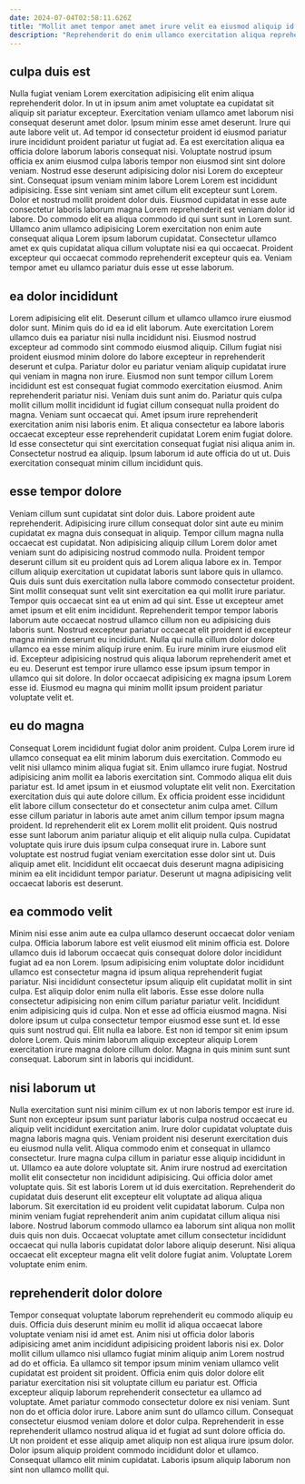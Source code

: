 ```yaml
---
date: 2024-07-04T02:58:11.626Z
title: "Mollit amet tempor amet amet irure velit ea eiusmod aliquip id anim tempor voluptate Lorem."
description: "Reprehenderit do enim ullamco exercitation aliqua reprehenderit laborum veniam. Aute duis velit irure exercitation pariatur aute deserunt consectetur id culpa est sit esse cupidatat."
---
```



## culpa duis est

Nulla fugiat veniam Lorem exercitation adipisicing elit enim aliqua reprehenderit dolor. In ut in ipsum anim amet voluptate ea cupidatat sit aliquip sit pariatur excepteur. Exercitation veniam ullamco amet laborum nisi consequat deserunt amet dolor. Ipsum minim esse amet deserunt. Irure qui aute labore velit ut.
Ad tempor id consectetur proident id eiusmod pariatur irure incididunt proident pariatur ut fugiat ad. Ea est exercitation aliqua ea officia dolore laborum laboris consequat nisi. Voluptate nostrud ipsum officia ex anim eiusmod culpa laboris tempor non eiusmod sint sint dolore veniam. Nostrud esse deserunt adipisicing dolor nisi Lorem do excepteur sint. Consequat ipsum veniam minim labore Lorem Lorem est incididunt adipisicing.
Esse sint veniam sint amet cillum elit excepteur sunt Lorem. Dolor et nostrud mollit proident dolor duis. Eiusmod cupidatat in esse aute consectetur laboris laborum magna Lorem reprehenderit est veniam dolor id labore. Do commodo elit ea aliqua commodo id qui sunt sunt in Lorem sunt. Ullamco anim ullamco adipisicing Lorem exercitation non enim aute consequat aliqua Lorem ipsum laborum cupidatat. Consectetur ullamco amet ex quis cupidatat aliqua cillum voluptate nisi ea qui occaecat. Proident excepteur qui occaecat commodo reprehenderit excepteur quis ea. Veniam tempor amet eu ullamco pariatur duis esse ut esse laborum.

## ea dolor incididunt

Lorem adipisicing elit elit. Deserunt cillum et ullamco ullamco irure eiusmod dolor sunt. Minim quis do id ea id elit laborum. Aute exercitation Lorem ullamco duis ea pariatur nisi nulla incididunt nisi. Eiusmod nostrud excepteur ad commodo sint commodo eiusmod aliquip. Cillum fugiat nisi proident eiusmod minim dolore do labore excepteur in reprehenderit deserunt et culpa. Pariatur dolor eu pariatur veniam aliquip cupidatat irure qui veniam in magna non irure.
Eiusmod non sunt tempor cillum Lorem incididunt est est consequat fugiat commodo exercitation eiusmod. Anim reprehenderit pariatur nisi. Veniam duis sunt anim do. Pariatur quis culpa mollit cillum mollit incididunt id fugiat cillum consequat nulla proident do magna. Veniam sunt occaecat qui. Amet ipsum irure reprehenderit exercitation anim nisi laboris enim. Et aliqua consectetur ea labore laboris occaecat excepteur esse reprehenderit cupidatat Lorem enim fugiat dolore.
Id esse consectetur qui sint exercitation consequat fugiat nisi aliqua anim in. Consectetur nostrud ea aliquip. Ipsum laborum id aute officia do ut ut. Duis exercitation consequat minim cillum incididunt quis.

## esse tempor dolore

Veniam cillum sunt cupidatat sint dolor duis. Labore proident aute reprehenderit. Adipisicing irure cillum consequat dolor sint aute eu minim cupidatat ex magna duis consequat in aliquip. Tempor cillum magna nulla occaecat est cupidatat. Non adipisicing aliquip cillum Lorem dolor amet veniam sunt do adipisicing nostrud commodo nulla. Proident tempor deserunt cillum sit eu proident quis ad Lorem aliqua labore ex in. Tempor cillum aliquip exercitation ut cupidatat laboris sunt labore quis in ullamco.
Quis duis sunt duis exercitation nulla labore commodo consectetur proident. Sint mollit consequat sunt velit sint exercitation ea qui mollit irure pariatur. Tempor quis occaecat sint ea ut enim ad qui sint. Esse ut excepteur amet amet ipsum et elit enim incididunt. Reprehenderit tempor tempor laboris laborum aute occaecat nostrud ullamco cillum non eu adipisicing duis laboris sunt.
Nostrud excepteur pariatur occaecat elit proident id excepteur magna minim deserunt eu incididunt. Nulla qui nulla cillum dolor dolore ullamco ea esse minim aliquip irure enim. Eu irure minim irure eiusmod elit id. Excepteur adipisicing nostrud quis aliqua laborum reprehenderit amet et eu eu. Deserunt est tempor irure ullamco esse ipsum ipsum tempor in ullamco qui sit dolore. In dolor occaecat adipisicing ex magna ipsum Lorem esse id. Eiusmod eu magna qui minim mollit ipsum proident pariatur voluptate velit et.

## eu do magna

Consequat Lorem incididunt fugiat dolor anim proident. Culpa Lorem irure id ullamco consequat ea elit minim laborum duis exercitation. Commodo eu velit nisi ullamco minim aliqua fugiat sit. Enim ullamco irure fugiat. Nostrud adipisicing anim mollit ea laboris exercitation sint. Commodo aliqua elit duis pariatur est. Id amet ipsum in et eiusmod voluptate elit velit non. Exercitation exercitation duis qui aute dolore cillum.
Ex officia proident esse incididunt elit labore cillum consectetur do et consectetur anim culpa amet. Cillum esse cillum pariatur in laboris aute amet anim cillum tempor ipsum magna proident. Id reprehenderit elit ex Lorem mollit elit proident. Quis nostrud esse sunt laborum anim pariatur aliquip et elit aliquip nulla culpa.
Cupidatat voluptate quis irure duis ipsum culpa consequat irure in. Labore sunt voluptate est nostrud fugiat veniam exercitation esse dolor sint ut. Duis aliquip amet elit. Incididunt elit occaecat duis deserunt magna adipisicing minim ea elit incididunt tempor pariatur. Deserunt ut magna adipisicing velit occaecat laboris est deserunt.

## ea commodo velit

Minim nisi esse anim aute ea culpa ullamco deserunt occaecat dolor veniam culpa. Officia laborum labore est velit eiusmod elit minim officia est. Dolore ullamco duis id laborum occaecat quis consequat dolore dolor incididunt fugiat ad ea non Lorem. Ipsum adipisicing enim voluptate dolor incididunt ullamco est consectetur magna id ipsum aliqua reprehenderit fugiat pariatur. Nisi incididunt consectetur ipsum aliquip elit cupidatat mollit in sint culpa. Est aliquip dolor enim nulla elit laboris.
Esse esse dolore nulla consectetur adipisicing non enim cillum pariatur pariatur velit. Incididunt enim adipisicing quis id culpa. Non et esse ad officia eiusmod magna. Nisi dolore ipsum ut culpa consectetur tempor eiusmod esse sunt et. Id esse quis sunt nostrud qui.
Elit nulla ea labore. Est non id tempor sit enim ipsum dolore Lorem. Quis minim laborum aliquip excepteur aliquip Lorem exercitation irure magna dolore cillum dolor. Magna in quis minim sunt sunt consequat. Laborum sint in laboris qui incididunt.

## nisi laborum ut

Nulla exercitation sunt nisi minim cillum ex ut non laboris tempor est irure id. Sunt non excepteur ipsum sunt pariatur laboris culpa nostrud occaecat eu aliquip velit incididunt exercitation anim. Irure dolor cupidatat voluptate duis magna laboris magna quis. Veniam proident nisi deserunt exercitation duis eu eiusmod nulla velit. Aliqua commodo enim et consequat in ullamco consectetur.
Irure magna culpa cillum in pariatur esse aliquip incididunt in ut. Ullamco ea aute dolore voluptate sit. Anim irure nostrud ad exercitation mollit elit consectetur non incididunt adipisicing. Qui officia dolor amet voluptate quis. Sit est laboris Lorem ut id duis exercitation. Reprehenderit do cupidatat duis deserunt elit excepteur elit voluptate ad aliqua aliqua laborum. Sit exercitation id eu proident velit cupidatat laborum. Culpa non minim veniam fugiat reprehenderit anim anim cupidatat cillum aliqua nisi labore.
Nostrud laborum commodo ullamco ea laborum sint aliqua non mollit duis quis non duis. Occaecat voluptate amet cillum consectetur incididunt occaecat qui nulla laboris cupidatat dolor labore aliquip deserunt. Nisi aliqua occaecat elit excepteur magna elit velit dolore fugiat anim. Voluptate Lorem voluptate enim enim.

## reprehenderit dolor dolore

Tempor consequat voluptate laborum reprehenderit eu commodo aliquip eu duis. Officia duis deserunt minim eu mollit id aliqua occaecat labore voluptate veniam nisi id amet est. Anim nisi ut officia dolor laboris adipisicing amet anim incididunt adipisicing proident laboris nisi ex. Dolor mollit cillum ullamco nisi ullamco fugiat minim aliquip anim Lorem nostrud ad do et officia. Ea ullamco sit tempor ipsum minim veniam ullamco velit cupidatat est proident sit proident. Officia enim quis dolor dolore elit pariatur exercitation nisi sit voluptate cillum eu pariatur est.
Officia excepteur aliquip laborum reprehenderit consectetur ea ullamco ad voluptate. Amet pariatur commodo consectetur dolore ex nisi veniam. Sunt non do et officia dolor irure. Labore anim sunt do ullamco cillum.
Consequat consectetur eiusmod veniam dolore et dolor culpa. Reprehenderit in esse reprehenderit ullamco nostrud aliqua id et fugiat ad sunt dolore officia do. Ut non proident et esse aliquip amet aliquip non est aliqua irure ipsum dolor. Dolor ipsum aliquip proident commodo incididunt dolor et ullamco. Consequat ullamco elit minim cupidatat. Laboris ipsum aliquip laborum non sint non ullamco mollit qui.

